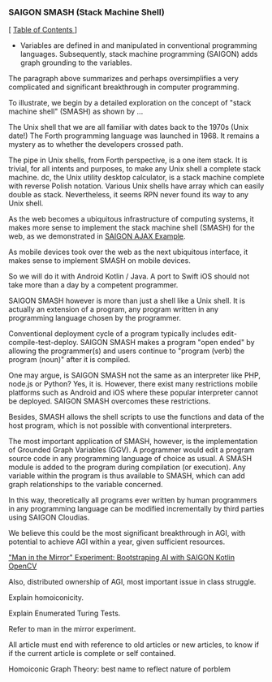 ### SAIGON SMASH (Stack Machine Shell)

\[ [ Table of Contents ](https://github.com/udexon/MetaProgrammingDummies/blob/master/_SAIGON/0_Table_of_Contents.md) \]

- Variables are defined in and manipulated in conventional programming languages. Subsequently, stack machine programming (SAIGON) adds graph grounding to the variables.

The paragraph above summarizes and perhaps oversimplifies a very complicated and significant breakthrough in computer programming. 

To illustrate, we begin by a detailed exploration on the concept of "stack machine shell" (SMASH) as shown by ...

The Unix shell that we are all familiar with dates back to the 1970s (Unix date!) The Forth programming language was launched in 1968. It remains a mystery as to whether the developers crossed path. 

The pipe in Unix shells,  from Forth perspective, is a one item stack. It is trivial, for all intents and purposes, to make any Unix shell a complete stack machine. dc, the Unix utility desktop calculator, is a stack machine complete with reverse Polish notation. Various Unix shells have array which can easily double as stack. Nevertheless, it seems RPN never found its way to any Unix shell. 

As the web becomes a ubiquitous infrastructure of computing systems, it makes more sense to implement the stack machine shell (SMASH) for the web, as we demonstrated in [SAIGON AJAX Example](http://5gl.epizy.com/nsm/fgl.html).

As mobile devices took over the web as the next ubiquitous interface, it makes sense to implement SMASH on mobile devices. 

So we will do it with Android Kotlin / Java. A port to Swift iOS should not take more than a day by a competent programmer. 

SAIGON SMASH however is more than just a shell like a Unix shell. It is actually an extension of a program, any program written in any programming language chosen by the programmer. 

Conventional deployment cycle of a program typically includes edit-compile-test-deploy. SAIGON SMASH makes a program "open ended" by allowing the programmer(s) and users continue to "program (verb) the program (noun)" after it is compiled. 

One may argue, is SAIGON SMASH not the same as an interpreter like PHP, node.js or Python? Yes, it is. However, there exist many restrictions mobile platforms such as Android and iOS where these popular interpreter cannot be deployed. SAIGON SMASH overcomes these restrictions. 

Besides, SMASH allows the shell scripts to use the functions and data of the host program, which is not possible with conventional interpreters. 

The most important application of SMASH, however, is the implementation of Grounded Graph Variables (GGV). A programmer would edit a program source code in any programming language of choice as usual. A SMASH module is added to the program during compilation (or execution).  Any variable within the program is thus available to SMASH, which can add graph relationships to the variable concerned. 

In this way, theoretically all programs ever written by human programmers in any programming language can be modified incrementally by third parties using SAIGON Cloudias. 

We believe this could be the most significant breakthrough in AGI, with potential to achieve AGI within a year, given sufficient resources.


[ "Man in the Mirror" Experiment: Bootstraping AI with SAIGON Kotlin OpenCV ](https://github.com/udexon/SAIGON/blob/master/Man_in_the_Mirror.md)

Also, distributed ownership of AGI, most important issue in class struggle. 

Explain homoiconicity. 

Explain Enumerated Turing Tests. 

Refer to man in the mirror experiment.

All article must end with reference to old articles or new articles, to know if if the current article is complete or self contained. 


Homoiconic Graph Theory: best name to reflect nature of porblem
